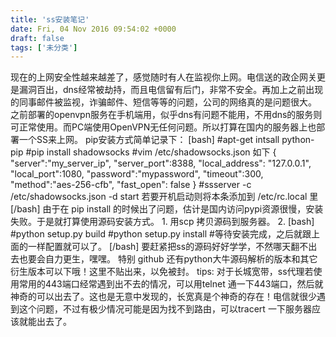 ```yaml
---
title: 'ss安装笔记'
date: Fri, 04 Nov 2016 09:54:02 +0000
draft: false
tags: ['未分类']
---
```


现在的上网安全性越来越差了，感觉随时有人在监视你上网。电信送的政企网关更是漏洞百出，dns经常被劫持，而且电信留有后门，非常不安全。再加上之前出现的同事邮件被监视，诈骗邮件、短信等等的问题，公司的网络真的是问题很大。 之前部署的openvpn服务在手机端用，似乎dns有问题不能用，不用dns的服务则可正常使用。而PC端使用OpenVPN无任何问题。所以打算在国内的服务器上也部署一个SS来上网。 pip安装方式简单记录下： \[bash\] #apt-get intsall python-pip #pip install shadowsocks #vim /etc/shadowsocks.json 如下 { "server":"my\_server\_ip", "server\_port":8388, "local\_address": "127.0.0.1", "local\_port":1080, "password":"mypassword", "timeout":300, "method":"aes-256-cfb", "fast\_open": false } #ssserver -c /etc/shadowsocks.json -d start 若要开机启动则将本条添加到 /etc/rc.local 里 \[/bash\] 由于在 pip install 的时候出了问题，估计是国内访问pypi资源很慢，安装失败。于是就打算使用源码安装方式。 1. 用scp 拷贝源码到服务器。 2. \[bash\] #python setup.py build #python setup.py install #等待安装完成，之后就跟上面的一样配置就可以了。 \[/bash\] 要赶紧把ss的源码好好学学，不然哪天翻不出去也要会自力更生，嘿嘿。 特别 github 还有python大牛源码解析的版本和其它衍生版本可以下哦！这里不贴出来，以免被封。 tips: 对于长城宽带，ss代理若使用常用的443端口经常遇到出不去的情况，可以用telnet 通一下443端口，然后就神奇的可以出去了。这也是无意中发现的，长宽真是个神奇的存在！电信就很少遇到这个问题，不过有极少情况可能是因为找不到路由，可以tracert 一下服务器应该就能出去了。